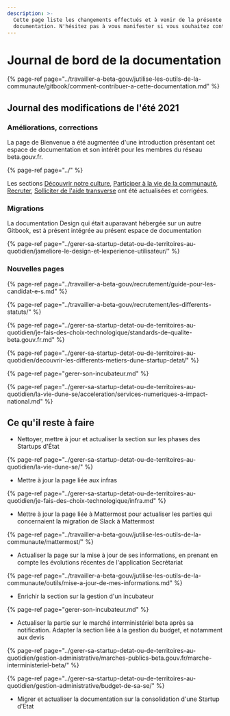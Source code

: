 ```yaml
---
description: >-
  Cette page liste les changements effectués et à venir de la présente
  documentation. N'hésitez pas à vous manifester si vous souhaitez contribuer !
---
```


# Journal de bord de la documentation

{% page-ref page="../travailler-a-beta-gouv/jutilise-les-outils-de-la-communaute/gitbook/comment-contribuer-a-cette-documentation.md" %}

## Journal des modifications de l'été 2021

### Améliorations, corrections

La page de Bienvenue a été augmentée d'une introduction présentant cet espace de documentation et son intérêt pour les membres du réseau beta.gouv.fr.

{% page-ref page="../" %}

Les sections [Découvrir notre culture](../travailler-a-beta-gouv/culture/), [Participer à la vie de la communauté](../travailler-a-beta-gouv/actions-transverses/), [Recruter](../travailler-a-beta-gouv/recrutement/), [Solliciter de l'aide transverse](../gerer-sa-startup-detat-ou-de-territoires-au-quotidien/je-sollicite-de-laide-transverse/) ont été actualisées et corrigées. 

### Migrations

La documentation Design qui était auparavant hébergée sur un autre Gitbook, est à présent intégrée au présent espace de documentation

{% page-ref page="../gerer-sa-startup-detat-ou-de-territoires-au-quotidien/jameliore-le-design-et-lexperience-utilisateur/" %}

### Nouvelles pages

{% page-ref page="../travailler-a-beta-gouv/recrutement/guide-pour-les-candidat-e-s.md" %}

{% page-ref page="../travailler-a-beta-gouv/recrutement/les-differents-statuts/" %}

{% page-ref page="../gerer-sa-startup-detat-ou-de-territoires-au-quotidien/je-fais-des-choix-technologique/standards-de-qualite-beta.gouv.fr.md" %}

{% page-ref page="../gerer-sa-startup-detat-ou-de-territoires-au-quotidien/decouvrir-les-differents-metiers-dune-startup-detat/" %}

{% page-ref page="gerer-son-incubateur.md" %}

{% page-ref page="../gerer-sa-startup-detat-ou-de-territoires-au-quotidien/la-vie-dune-se/acceleration/services-numeriques-a-impact-national.md" %}

## Ce qu'il reste à faire

* Nettoyer, mettre à jour et actualiser la section sur les phases des Startups d'État

{% page-ref page="../gerer-sa-startup-detat-ou-de-territoires-au-quotidien/la-vie-dune-se/" %}

* Mettre à jour la page liée aux infras

{% page-ref page="../gerer-sa-startup-detat-ou-de-territoires-au-quotidien/je-fais-des-choix-technologique/infra.md" %}

* Mettre à jour la page liée à Mattermost pour actualiser les parties qui concernaient la migration de Slack à Mattermost

{% page-ref page="../travailler-a-beta-gouv/jutilise-les-outils-de-la-communaute/mattermost/" %}

* Actualiser la page sur la mise à jour de ses informations, en prenant en compte les évolutions récentes de l'application Secrétariat

{% page-ref page="../travailler-a-beta-gouv/jutilise-les-outils-de-la-communaute/outils/mise-a-jour-de-mes-informations.md" %}

* Enrichir la section sur la gestion d'un incubateur

{% page-ref page="gerer-son-incubateur.md" %}

* Actualiser la partie sur le marché interministériel beta après sa notification. Adapter la section liée à la gestion du budget, et notamment aux devis

{% page-ref page="../gerer-sa-startup-detat-ou-de-territoires-au-quotidien/gestion-administrative/marches-publics-beta.gouv.fr/marche-interministeriel-beta/" %}

{% page-ref page="../gerer-sa-startup-detat-ou-de-territoires-au-quotidien/gestion-administrative/budget-de-sa-se/" %}

* Migrer et actualiser la documentation sur la consolidation d'une Startup d'Etat



